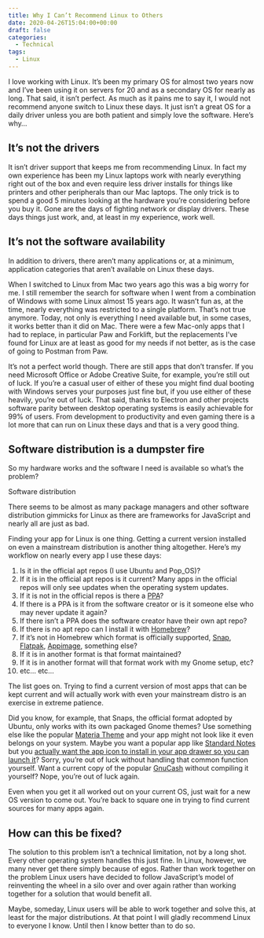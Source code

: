```yaml
---
title: Why I Can’t Recommend Linux to Others
date: 2020-04-26T15:04:00+00:00
draft: false
categories:
  - Technical
tags:
  - Linux
---
```


I love working with Linux. It’s been my primary OS for almost two years now and I’ve been using it on servers for 20 and as a secondary OS for nearly as long. That said, it isn’t perfect. As much as it pains me to say it, I would not recommend anyone switch to Linux these days. It just isn’t a great OS for a daily driver unless you are both patient and simply love the software. Here’s why…

## It’s not the drivers

It isn’t driver support that keeps me from recommending Linux. In fact my own experience has been my Linux laptops work with nearly everything right out of the box and even require less driver installs for things like printers and other peripherals than our Mac laptops. The only trick is to spend a good 5 minutes looking at the hardware you’re considering before you buy it. Gone are the days of fighting network or display drivers. These days things just work, and, at least in my experience, work well.

## It’s not the software availability

In addition to drivers, there aren’t many applications or, at a minimum, application categories that aren’t available on Linux these days.

When I switched to Linux from Mac two years ago this was a big worry for me. I still remember the search for software when I went from a combination of Windows with some Linux almost 15 years ago. It wasn’t fun as, at the time, nearly everything was restricted to a single platform. That’s not true anymore. Today, not only is everything I need available but, in some cases, it works better than it did on Mac. There were a few Mac-only apps that I had to replace, in particular Paw and Forklift, but the replacements I’ve found for Linux are at least as good for my needs if not better, as is the case of going to Postman from Paw.

It’s not a perfect world though. There are still apps that don’t transfer. If you need Microsoft Office or Adobe Creative Suite, for example, you’re still out of luck. If you’re a casual user of either of these you might find dual booting with Windows serves your purposes just fine but, if you use either of these heavily, you’re out of luck. That said, thanks to Electron and other projects software parity between desktop operating systems is easily achievable for 99% of users. From development to productivity and even gaming there is a lot more that can run on Linux these days and that is a very good thing.

## Software distribution is a dumpster fire

So my hardware works and the software I need is available so what’s the problem?

Software distribution

There seems to be almost as many package managers and other software distribution gimmicks for Linux as there are frameworks for JavaScript and nearly all are just as bad.

Finding your app for Linux is one thing. Getting a current version installed on even a mainstream distribution is another thing altogether. Here’s my workflow on nearly every app I use these days:

1. Is it in the official apt repos (I use Ubuntu and Pop_OS)?
2. If it is in the official apt repos is it current? Many apps in the official repos will only see updates when the operating system updates.
3. If it is not in the official repos is there a [PPA](https://itsfoss.com/ppa-guide/)?
4. If there is a PPA is it from the software creator or is it someone else who may never update it again?
5. If there isn’t a PPA does the software creator have their own apt repo?
6. If there is no apt repo can I install it with [Homebrew](https://brew.sh/)?
7. If it’s not in Homebrew which format is officially supported, [Snap](https://snapcraft.io/), [Flatpak](https://flathub.org/), [Appimage](https://appimage.org/), something else?
8. If it is in another format is that format maintained?
9. If it is in another format will that format work with my Gnome setup, etc?
10. etc… etc…

The list goes on. Trying to find a current version of most apps that can be kept current and will actually work with even your mainstream distro is an exercise in extreme patience.

Did you know, for example, that Snaps, the official format adopted by Ubuntu, only works with its own packaged Gnome themes? Use something else like the popular [Materia Theme][1] and your app might not look like it even belongs on your system. Maybe you want a popular app like [Standard Notes][2] but you [actually want the app icon to install in your app drawer so you can launch it][3]? Sorry, you’re out of luck without handling that common function yourself. Want a current copy of the popular [GnuCash][4] without compiling it yourself? Nope, you’re out of luck again.

Even when you get it all worked out on your current OS, just wait for a new OS version to come out. You’re back to square one in trying to find current sources for many apps again.

## How can this be fixed?

The solution to this problem isn’t a technical limitation, not by a long shot. Every other operating system handles this just fine. In Linux, however, we many never get there simply because of egos. Rather than work together on the problem Linux users have decided to follow JavaScript’s model of reinventing the wheel in a silo over and over again rather than working together for a solution that would benefit all.

Maybe, someday, Linux users will be able to work together and solve this, at least for the major distributions. At that point I will gladly recommend Linux to everyone I know. Until then I know better than to do so.

 [1]: https://github.com/nana-4/materia-theme
 [2]: https://standardnotes.org/
 [3]: https://github.com/standardnotes/desktop/issues/518
 [4]: https://gnucash.org/